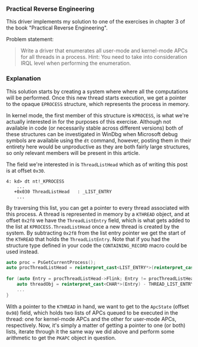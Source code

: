 ### Practical Reverse Engineering

This driver implements my solution to one of the exercises in chapter 3 of the book "Practical Reverse Engineering".

Problem statement:

>Write a driver that enumerates all user-mode and kernel-mode APCs for
all threads in a process. Hint: You need to take into consideration IRQL
level when performing the enumeration.

### Explanation

This solution starts by creating a system where where all the computations will be performed. Once this new thread starts execution, we get a pointer to the opaque `EPROCESS` structure, which represents the process in memory.

In kernel mode, the first member of this structure is `KPROCESS`, is what we're actually interested in for the purposes of this exercise. Although not available in code (or necessarily stable across different versions) both of these structures can be investigated in WinDbg when Microsoft debug symbols are available using the `dt` command, however, posting them in their entirety here would be unproductive as they are both fairly large structures, so only relevant members will be present in this article. 

The field we're interested in is `ThreadListHead` which as of writing this post is at offset `0x30`.

```
4: kd> dt nt!_KPROCESS
	...
   +0x030 ThreadListHead   : _LIST_ENTRY
	...
```

By traversing this list, you can get a pointer to every thread associated with this process. A thread is represented in memory by a `KTHREAD` object, and at offset `0x2f8` we have the `ThreadListEntry` field, which is what gets added to the list at `KPROCESS.ThreadListHead` once a new thread is created by the system. By subtracting `0x2f8` from the list entry pointer we get the start of the `KTHREAD` that holds the `ThreadListEntry`.  Note that if you had the structure type defined in your code the `CONTAINING_RECORD` macro could be used instead.

```cpp
auto proc = PsGetCurrentProcess();
auto procThreadListHead = reinterpret_cast<LIST_ENTRY*>(reinterpret_cast<CHAR*>(proc) + THREAD_LIST_HEAD); // THREAD_LIST_HEAD = 0x30
    
for (auto Entry = procThreadListHead->Flink; Entry != procThreadListHead; Entry = Entry->Flink) {
    auto threadObj = reinterpret_cast<CHAR*>(Entry) - THREAD_LIST_ENTRY; // THREAD_LIST_ENTRY = 0x2f8
    ...
}
```


With a pointer to the `KTHREAD` in hand, we want to get to the `ApcState` (offset `0x98`) field, which holds two lists of APCs queued to be executed in the thread: one for kernel-mode APCs and the other for user-mode APCs, respectively. Now, it's simply a matter of getting a pointer to one (or both) lists, iterate through it the same way we did above and perform some arithmetic to get the `PKAPC` object in question.